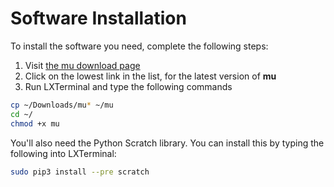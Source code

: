 # Software Installation

To install the software you need, complete the following steps:

1. Visit [the mu download page](http://ardublockly-builds.s3-website-us-west-2.amazonaws.com/?prefix=microbit/raspberry_pi/)
2. Click on the lowest link in the list, for the latest version of **mu**
3. Run LXTerminal and type the following commands

```bash
cp ~/Downloads/mu* ~/mu
cd ~/
chmod +x mu
```
You'll also need the Python Scratch library. You can install this by typing the following into LXTerminal:

```bash
sudo pip3 install --pre scratch
```
